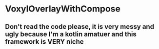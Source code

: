 # VoxylOverlayWithCompose
 
## Don't read the code please, it is very messy and ugly because I'm a kotlin amatuer and this framework is VERY niche
